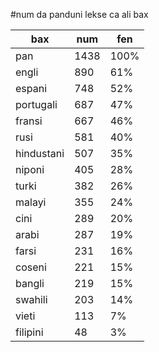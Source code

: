 #num da panduni lekse ca ali bax

| bax | num | fen |
|-----|-----|-----|
| pan | 1438 | 100% |
| engli | 890 | 61% |
| espani | 748 | 52% |
| portugali | 687 | 47% |
| fransi | 667 | 46% |
| rusi | 581 | 40% |
| hindustani | 507 | 35% |
| niponi | 405 | 28% |
| turki | 382 | 26% |
| malayi | 355 | 24% |
| cini | 289 | 20% |
| arabi | 287 | 19% |
| farsi | 231 | 16% |
| coseni | 221 | 15% |
| bangli | 219 | 15% |
| swahili | 203 | 14% |
| vieti | 113 | 7% |
| filipini | 48 | 3% |

